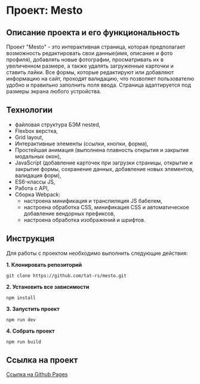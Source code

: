 # Проект: Mesto

## Описание проекта и его функциональность

Проект "Mesto" - это интерактивная страница, которая предполагает возможность редактировать свои данные(имя, описание и фото профиля), добавлять новые фотографии, просматривать их в увеличенном размере, а также удалять загруженные карточки и ставить лайки.
Все формы, которые редактируют или добавляют информацию на сайт, проходят валидацию, что позволяет пользователю удобно и правильно заполнить поля ввода.
Страница адаптируется под размеры экрана любого устройства.

## Технологии
* файловая структура БЭМ nested,
* Flexbox верстка,
* Grid layout,
* Интерактивные элементы (ссылки, кнопки, форма),
* Простейшая анимация (выполнена плавность открытия и закрытия модальных окон),
* JavaScript (добавление карточек при загрузки страницы, открытие и закрытие формы, сохранение данных, добавление новых элементов, валидация форм),
* ES6-классы JS,
* Работа с API,
* Сборка Webpack:
    * настроена минификация и транспиляция JS бабелем,
    * настроена обработка CSS, минификация CSS и автоматическое добавление вендорных префиксов,
    * настроена обработка изображений и шрифтов.

## Инструкция

Для работы с проектом необходимо выполнить следующие действия:

__1. Клонировать репозиторий__

`git clone https://github.com/tat-rs/mesto.git`

__2. Установить все зависимости__

`npm install`

__3. Запустить проект__

`npm run dev`

__4. Собрать проект__

`npm run build`

## Сcылка на проект

<a href="https://tat-rs.github.io/mesto/" target="_blank" rel="noopener">Ссылка на Github Pages</a>
